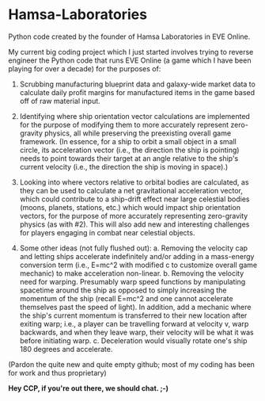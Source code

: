 # Hamsa-Laboratories
Python code created by the founder of Hamsa Laboratories in EVE Online.

My current big coding project which I just started involves trying to reverse engineer the Python code that runs EVE Online (a game which I have been playing for over a decade) for the purposes of:

 1. Scrubbing manufacturing blueprint data and galaxy-wide market data to calculate daily profit margins for manufactured items in the game based off of raw material input.

 2. Identifying where ship orientation vector calculations are implemented for the purpose of modifying them to more accurately represent zero-gravity physics, all while preserving the preexisting overall game framework.  (In essence, for a ship to orbit a small object in a small circle, its acceleration vector (i.e., the direction the ship is pointing) needs to point towards their target at an angle relative to the ship's current velocity (i.e., the direction the ship is moving in space).)

 3. Looking into where vectors relative to orbital bodies are calculated, as they can be used to calculate a net gravitational acceleration vector, which could contribute to a ship-drift effect near large celestial bodies (moons, planets, stations, etc.) which would impact ship orientation vectors, for the purpose of more accurately representing zero-gravity physics (as with #2).  This will also add new and interesting challenges for players engaging in combat near celestial objects.

 4. Some other ideas (not fully flushed out):
  a. Removing the velocity cap and letting ships accelerate indefinitely and/or adding in a mass-energy conversion term (i.e., E=mc^2 with modified c to customize overall game mechanic) to make acceleration non-linear.
  b. Removing the velocity need for warping.  Presumably warp speed functions by manipulating spacetime around the ship as opposed to simply increasing the momentum of the ship (recall E=mc^2 and one cannot accelerate themselves past the speed of light).  In addition, add a mechanic where the ship's current momentum is transferred to their new location after exiting warp; i.e., a player can be travelling forward at velocity v, warp backwards, and when they leave warp, their velocity will be what it was before initiating warp.
  c. Deceleration would visually rotate one's ship 180 degrees and accelerate.

(Pardon the quite new and quite empty github; most of my coding has been for work and thus proprietary)

**Hey CCP, if you're out there, we should chat. ;-)**
